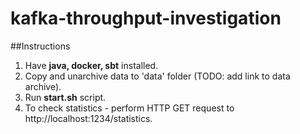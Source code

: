 # kafka-throughput-investigation

##Instructions 
1. Have **java, docker, sbt** installed.
2. Copy and unarchive data to 'data' folder (TODO: add link to data archive).
3. Run **start.sh** script.
4. To check statistics - perform HTTP GET request to http://localhost:1234/statistics.
